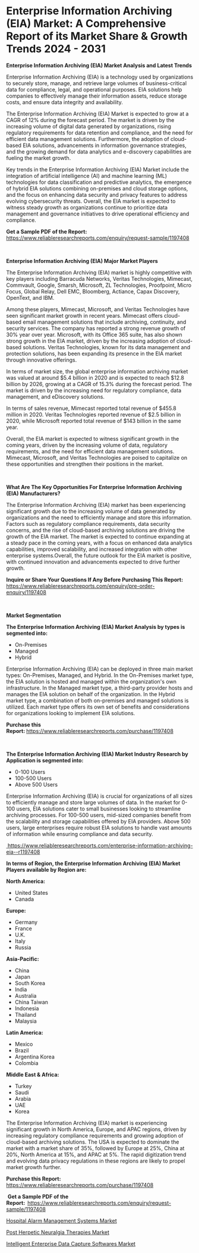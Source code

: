 <p><h1>Enterprise Information Archiving (EIA) Market: A Comprehensive Report of its Market Share & Growth Trends 2024 - 2031</h1></p><p><strong>Enterprise Information Archiving (EIA) Market Analysis and Latest Trends</strong></p>
<p><p>Enterprise Information Archiving (EIA) is a technology used by organizations to securely store, manage, and retrieve large volumes of business-critical data for compliance, legal, and operational purposes. EIA solutions help companies to effectively manage their information assets, reduce storage costs, and ensure data integrity and availability.</p><p>The Enterprise Information Archiving (EIA) Market is expected to grow at a CAGR of 12% during the forecast period. The market is driven by the increasing volume of digital data generated by organizations, rising regulatory requirements for data retention and compliance, and the need for efficient data management solutions. Furthermore, the adoption of cloud-based EIA solutions, advancements in information governance strategies, and the growing demand for data analytics and e-discovery capabilities are fueling the market growth.</p><p>Key trends in the Enterprise Information Archiving (EIA) Market include the integration of artificial intelligence (AI) and machine learning (ML) technologies for data classification and predictive analytics, the emergence of hybrid EIA solutions combining on-premises and cloud storage options, and the focus on enhancing data security and privacy features to address evolving cybersecurity threats. Overall, the EIA market is expected to witness steady growth as organizations continue to prioritize data management and governance initiatives to drive operational efficiency and compliance.</p></p>
<p><strong>Get a Sample PDF of the Report:&nbsp;</strong> <a href="https://www.reliableresearchreports.com/enquiry/request-sample/1197408">https://www.reliableresearchreports.com/enquiry/request-sample/1197408</a></p>
<p>&nbsp;</p>
<p><strong>Enterprise Information Archiving (EIA) Major Market Players</strong></p>
<p><p>The Enterprise Information Archiving (EIA) market is highly competitive with key players including Barracuda Networks, Veritas Technologies, Mimecast, Commvault, Google, Smarsh, Microsoft, ZL Technologies, Proofpoint, Micro Focus, Global Relay, Dell EMC, Bloomberg, Actiance, Capax Discovery, OpenText, and IBM. </p><p>Among these players, Mimecast, Microsoft, and Veritas Technologies have seen significant market growth in recent years. Mimecast offers cloud-based email management solutions that include archiving, continuity, and security services. The company has reported a strong revenue growth of 30% year over year. Microsoft, with its Office 365 suite, has also shown strong growth in the EIA market, driven by the increasing adoption of cloud-based solutions. Veritas Technologies, known for its data management and protection solutions, has been expanding its presence in the EIA market through innovative offerings.</p><p>In terms of market size, the global enterprise information archiving market was valued at around $5.4 billion in 2020 and is expected to reach $12.8 billion by 2026, growing at a CAGR of 15.3% during the forecast period. The market is driven by the increasing need for regulatory compliance, data management, and eDiscovery solutions.</p><p>In terms of sales revenue, Mimecast reported total revenue of $455.8 million in 2020. Veritas Technologies reported revenue of $2.5 billion in 2020, while Microsoft reported total revenue of $143 billion in the same year.</p><p>Overall, the EIA market is expected to witness significant growth in the coming years, driven by the increasing volume of data, regulatory requirements, and the need for efficient data management solutions. Mimecast, Microsoft, and Veritas Technologies are poised to capitalize on these opportunities and strengthen their positions in the market.</p></p>
<p>&nbsp;</p>
<p><strong>What Are The Key Opportunities For Enterprise Information Archiving (EIA) Manufacturers?</strong></p>
<p><p>The Enterprise Information Archiving (EIA) market has been experiencing significant growth due to the increasing volume of data generated by organizations and the need to efficiently manage and store this information. Factors such as regulatory compliance requirements, data security concerns, and the rise of cloud-based archiving solutions are driving the growth of the EIA market. The market is expected to continue expanding at a steady pace in the coming years, with a focus on enhanced data analytics capabilities, improved scalability, and increased integration with other enterprise systems.Overall, the future outlook for the EIA market is positive, with continued innovation and advancements expected to drive further growth.</p></p>
<p><strong>Inquire or Share Your Questions If Any Before Purchasing This Report:</strong> <a href="https://www.reliableresearchreports.com/enquiry/pre-order-enquiry/1197408">https://www.reliableresearchreports.com/enquiry/pre-order-enquiry/1197408</a></p>
<p>&nbsp;</p>
<p><strong>Market Segmentation</strong></p>
<p><strong>The Enterprise Information Archiving (EIA) Market Analysis by types is segmented into:</strong></p>
<p><ul><li>On-Premises</li><li>Managed</li><li>Hybrid</li></ul></p>
<p><p>Enterprise Information Archiving (EIA) can be deployed in three main market types: On-Premises, Managed, and Hybrid. In the On-Premises market type, the EIA solution is hosted and managed within the organization's own infrastructure. In the Managed market type, a third-party provider hosts and manages the EIA solution on behalf of the organization. In the Hybrid market type, a combination of both on-premises and managed solutions is utilized. Each market type offers its own set of benefits and considerations for organizations looking to implement EIA solutions.</p></p>
<p><strong>Purchase this Report:&nbsp;</strong><a href="https://www.reliableresearchreports.com/purchase/1197408">https://www.reliableresearchreports.com/purchase/1197408</a></p>
<p>&nbsp;</p>
<p><strong>The Enterprise Information Archiving (EIA) Market Industry Research by Application is segmented into:</strong></p>
<p><ul><li>0-100 Users</li><li>100-500 Users</li><li>Above 500 Users</li></ul></p>
<p><p>Enterprise Information Archiving (EIA) is crucial for organizations of all sizes to efficiently manage and store large volumes of data. In the market for 0-100 users, EIA solutions cater to small businesses looking to streamline archiving processes. For 100-500 users, mid-sized companies benefit from the scalability and storage capabilities offered by EIA providers. Above 500 users, large enterprises require robust EIA solutions to handle vast amounts of information while ensuring compliance and data security.</p></p>
<p><a href="https://www.reliableresearchreports.com/enterprise-information-archiving-eia--r1197408">&nbsp;https://www.reliableresearchreports.com/enterprise-information-archiving-eia--r1197408</a></p>
<p><strong>In terms of Region, the Enterprise Information Archiving (EIA) Market Players available by Region are:</strong></p>
<p>
    <p> <strong> North America: </strong>
        <ul>
            <li>United States</li>
            <li>Canada</li>
        </ul>
        </p> 
    <p> <strong> Europe: </strong>
        <ul>
            <li>Germany</li>
            <li>France</li>
            <li>U.K.</li>
            <li>Italy</li>
            <li>Russia</li>
        </ul>
        </p> 
    <p> <strong> Asia-Pacific: </strong>
        <ul>
            <li>China</li>
            <li>Japan</li>
            <li>South Korea</li>
            <li>India</li>
            <li>Australia</li>
            <li>China Taiwan</li>
            <li>Indonesia</li>
            <li>Thailand</li>
            <li>Malaysia</li>
        </ul>
        </p> 
    <p> <strong> Latin America: </strong>
        <ul>
            <li>Mexico</li>
            <li>Brazil</li>
            <li>Argentina Korea</li>
            <li>Colombia</li>
        </ul>
        </p> 
    <p> <strong> Middle East & Africa: </strong>
        <ul>
            <li>Turkey</li>
            <li>Saudi</li>
            <li>Arabia</li>
            <li>UAE</li>
            <li>Korea</li>
        </ul>
    </p>
    </p>
<p><p>The Enterprise Information Archiving (EIA) market is experiencing significant growth in North America, Europe, and APAC regions, driven by increasing regulatory compliance requirements and growing adoption of cloud-based archiving solutions. The USA is expected to dominate the market with a market share of 35%, followed by Europe at 25%, China at 20%, North America at 15%, and APAC at 5%. The rapid digitization trend and evolving data privacy regulations in these regions are likely to propel market growth further.</p></p>
<p><strong>Purchase this Report: </strong><a href="https://www.reliableresearchreports.com/purchase/1197408">https://www.reliableresearchreports.com/purchase/1197408</a></p>
<p>&nbsp;<strong>Get a Sample PDF of the Report:&nbsp;&nbsp;</strong><a href="https://www.reliableresearchreports.com/enquiry/request-sample/1197408">https://www.reliableresearchreports.com/enquiry/request-sample/1197408</a></p>
<p><strong></strong></p>
<p><p><a href="https://github.com/gracielawharr/Market-Research-Report-List-2/blob/main/hospital-alarm-management-systems-market.md">Hospital Alarm Management Systems Market</a></p><p><a href="https://github.com/edytherolanlouisejk1miz0wig/Market-Research-Report-List-3/blob/main/post-herpetic-neuralgia-therapies-market.md">Post Herpetic Neuralgia Therapies Market</a></p><p><a href="https://github.com/peachesmcdowel1/Market-Research-Report-List-3/blob/main/intelligent-enterprise-data-capture-softwares-market.md">Intelligent Enterprise Data Capture Softwares Market</a></p></p>
